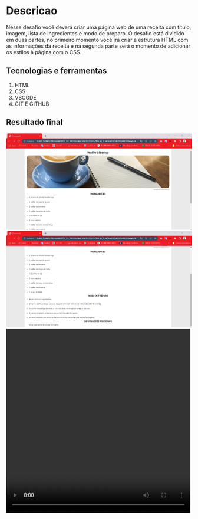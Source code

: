 <h1><b>Descricao</b></h1>

<p>Nesse desafio você deverá criar uma página web de uma receita com título, imagem, lista de ingredientes e modo de preparo.
O desafio está dividido em duas partes, no primeiro momento você irá criar a estrutura HTML com as informações da receita e na segunda parte será o momento de adicionar os estilos à página com o CSS.</p>

<h2><b>Tecnologias e ferramentas</b></h2>

1. HTML
2. CSS
3. VSCODE
4. GIT E GITHUB

<h2><b>Resultado final <b></h2>
<img src="./assets/img/demo1.png">
<img src="./assets/img/demo2.png">
<video width="500px" height="500px" controls>
  <source src="./assets/video/demostracao.mp4" type="video/mp4">
  
  Your browser does not support the video tag.
</video>
